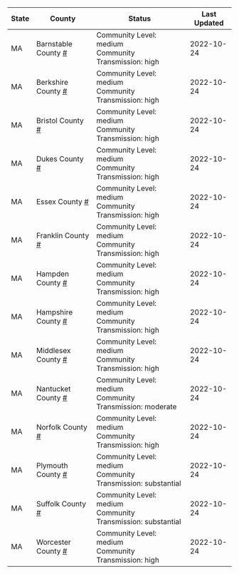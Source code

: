 State | County | Status | Last Updated
--- | --- | --- | --- 
MA | Barnstable County <a href="#barnstable_county">#</a> | <a name="barnstable_county"></a>Community Level: medium<br/>Community Transmission: high | 2022-10-24
MA | Berkshire County <a href="#berkshire_county">#</a> | <a name="berkshire_county"></a>Community Level: medium<br/>Community Transmission: high | 2022-10-24
MA | Bristol County <a href="#bristol_county">#</a> | <a name="bristol_county"></a>Community Level: medium<br/>Community Transmission: high | 2022-10-24
MA | Dukes County <a href="#dukes_county">#</a> | <a name="dukes_county"></a>Community Level: medium<br/>Community Transmission: high | 2022-10-24
MA | Essex County <a href="#essex_county">#</a> | <a name="essex_county"></a>Community Level: medium<br/>Community Transmission: high | 2022-10-24
MA | Franklin County <a href="#franklin_county">#</a> | <a name="franklin_county"></a>Community Level: medium<br/>Community Transmission: high | 2022-10-24
MA | Hampden County <a href="#hampden_county">#</a> | <a name="hampden_county"></a>Community Level: medium<br/>Community Transmission: high | 2022-10-24
MA | Hampshire County <a href="#hampshire_county">#</a> | <a name="hampshire_county"></a>Community Level: medium<br/>Community Transmission: high | 2022-10-24
MA | Middlesex County <a href="#middlesex_county">#</a> | <a name="middlesex_county"></a>Community Level: medium<br/>Community Transmission: high | 2022-10-24
MA | Nantucket County <a href="#nantucket_county">#</a> | <a name="nantucket_county"></a>Community Level: medium<br/>Community Transmission: moderate | 2022-10-24
MA | Norfolk County <a href="#norfolk_county">#</a> | <a name="norfolk_county"></a>Community Level: medium<br/>Community Transmission: high | 2022-10-24
MA | Plymouth County <a href="#plymouth_county">#</a> | <a name="plymouth_county"></a>Community Level: medium<br/>Community Transmission: substantial | 2022-10-24
MA | Suffolk County <a href="#suffolk_county">#</a> | <a name="suffolk_county"></a>Community Level: medium<br/>Community Transmission: substantial | 2022-10-24
MA | Worcester County <a href="#worcester_county">#</a> | <a name="worcester_county"></a>Community Level: medium<br/>Community Transmission: high | 2022-10-24

